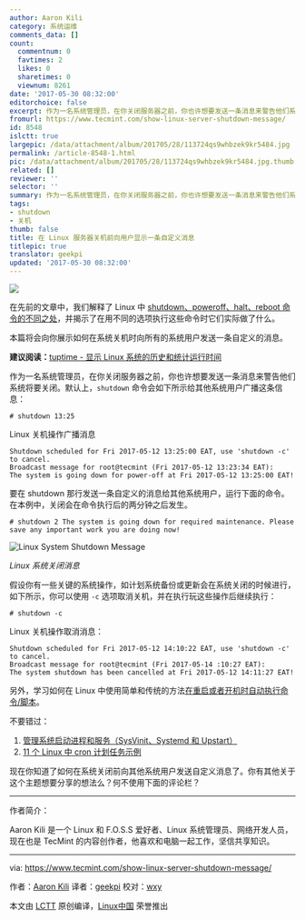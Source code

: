 ```yaml
---
author: Aaron Kili
category: 系统运维
comments_data: []
count:
  commentnum: 0
  favtimes: 2
  likes: 0
  sharetimes: 0
  viewnum: 8261
date: '2017-05-30 08:32:00'
editorchoice: false
excerpt: 作为一名系统管理员，在你关闭服务器之前，你也许想要发送一条消息来警告他们系统将要关闭。
fromurl: https://www.tecmint.com/show-linux-server-shutdown-message/
id: 8548
islctt: true
largepic: /data/attachment/album/201705/28/113724qs9whbzek9kr5484.jpg
permalink: /article-8548-1.html
pic: /data/attachment/album/201705/28/113724qs9whbzek9kr5484.jpg.thumb.jpg
related: []
reviewer: ''
selector: ''
summary: 作为一名系统管理员，在你关闭服务器之前，你也许想要发送一条消息来警告他们系统将要关闭。
tags:
- shutdown
- 关机
thumb: false
title: 在 Linux 服务器关机前向用户显示一条自定义消息
titlepic: true
translator: geekpi
updated: '2017-05-30 08:32:00'
---
```


![](/data/attachment/album/201705/28/113724qs9whbzek9kr5484.jpg)


在先前的文章中，我们解释了 Linux 中 [shutdown、poweroff、halt、reboot 命令的不同之处](https://www.tecmint.com/shutdown-poweroff-halt-and-reboot-commands-in-linux/)，并揭示了在用不同的选项执行这些命令时它们实际做了什么。


本篇将会向你展示如何在系统关机时向所有的系统用户发送一条自定义的消息。


**建议阅读：**[tuptime - 显示 Linux 系统的历史和统计运行时间](https://www.tecmint.com/find-linux-uptime-shutdown-and-reboot-time-with-tuptime/)


作为一名系统管理员，在你关闭服务器之前，你也许想要发送一条消息来警告他们系统将要关闭。默认上，`shutdown` 命令会如下所示给其他系统用户广播这条信息：



```
# shutdown 13:25

```

Linux 关机操作广播消息



```
Shutdown scheduled for Fri 2017-05-12 13:25:00 EAT, use 'shutdown -c' to cancel.
Broadcast message for root@tecmint (Fri 2017-05-12 13:23:34 EAT):
The system is going down for power-off at Fri 2017-05-12 13:25:00 EAT!

```

要在 shutdown 那行发送一条自定义的消息给其他系统用户，运行下面的命令。在本例中，关闭会在命令执行后的两分钟之后发生。



```
# shutdown 2 The system is going down for required maintenance. Please save any important work you are doing now!

```

![Linux System Shutdown Message](/data/attachment/album/201705/28/113735wnmphxxy7zus6xyy.png)


*Linux 系统关闭消息*


假设你有一些关键的系统操作，如计划系统备份或更新会在系统关闭的时候进行，如下所示，你可以使用 `-c` 选项取消关机，并在执行玩这些操作后继续执行：



```
# shutdown -c

```

Linux 关机操作取消消息：



```
Shutdown scheduled for Fri 2017-05-12 14:10:22 EAT, use 'shutdown -c' to cancel.
Broadcast message for root@tecmint (Fri 2017-05-14 :10:27 EAT):
The system shutdown has been cancelled at Fri 2017-05-12 14:11:27 EAT!

```

另外，学习如何在 Linux 中使用简单和传统的方法[在重启或者开机时自动执行命令/脚本](https://www.tecmint.com/auto-execute-linux-scripts-during-reboot-or-startup/)。


不要错过：


1. [管理系统启动进程和服务（SysVinit、Systemd 和 Upstart）](https://www.tecmint.com/linux-boot-process-and-manage-services/)
2. [11 个 Linux 中 cron 计划任务示例](https://www.tecmint.com/11-cron-scheduling-task-examples-in-linux/)


现在你知道了如何在系统关闭前向其他系统用户发送自定义消息了。你有其他关于这个主题想要分享的想法么？何不使用下面的评论栏？




---


作者简介：


Aaron Kili 是一个 Linux 和 F.O.S.S 爱好者、Linux 系统管理员、网络开发人员，现在也是 TecMint 的内容创作者，他喜欢和电脑一起工作，坚信共享知识。




---


via: <https://www.tecmint.com/show-linux-server-shutdown-message/>


作者：[Aaron Kili](https://www.tecmint.com/author/aaronkili/) 译者：[geekpi](https://github.com/geekpi) 校对：[wxy](https://github.com/wxy)


本文由 [LCTT](https://github.com/LCTT/TranslateProject) 原创编译，[Linux中国](https://linux.cn/) 荣誉推出